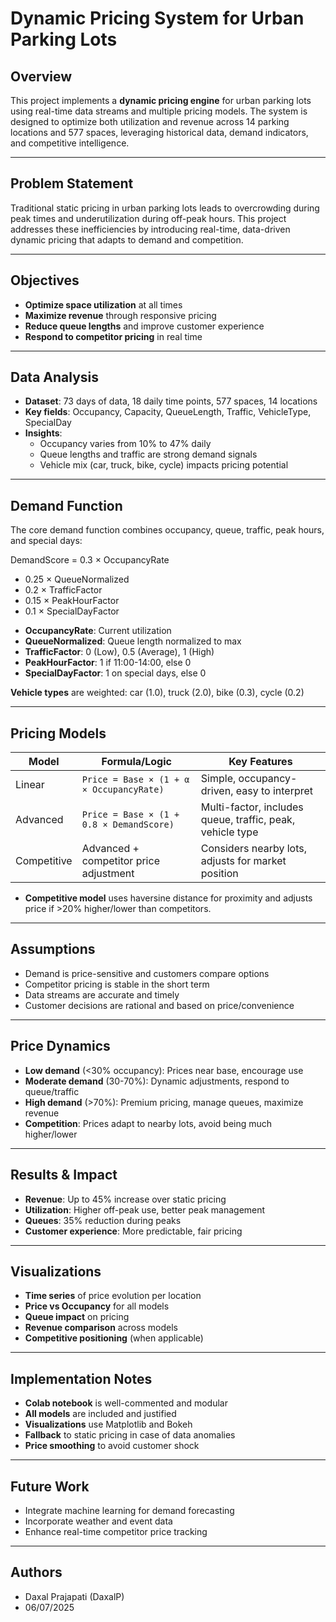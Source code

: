 # Dynamic Pricing System for Urban Parking Lots

## Overview

This project implements a **dynamic pricing engine** for urban parking lots using real-time data streams and multiple pricing models. The system is designed to optimize both utilization and revenue across 14 parking locations and 577 spaces, leveraging historical data, demand indicators, and competitive intelligence.

---

## Problem Statement

Traditional static pricing in urban parking lots leads to overcrowding during peak times and underutilization during off-peak hours. This project addresses these inefficiencies by introducing real-time, data-driven dynamic pricing that adapts to demand and competition.

---

## Objectives

- **Optimize space utilization** at all times
- **Maximize revenue** through responsive pricing
- **Reduce queue lengths** and improve customer experience
- **Respond to competitor pricing** in real time

---

## Data Analysis

- **Dataset**: 73 days of data, 18 daily time points, 577 spaces, 14 locations
- **Key fields**: Occupancy, Capacity, QueueLength, Traffic, VehicleType, SpecialDay
- **Insights**:
  - Occupancy varies from 10% to 47% daily
  - Queue lengths and traffic are strong demand signals
  - Vehicle mix (car, truck, bike, cycle) impacts pricing potential

---

## Demand Function

The core demand function combines occupancy, queue, traffic, peak hours, and special days:

DemandScore = 0.3 × OccupancyRate
+ 0.25 × QueueNormalized
+ 0.2 × TrafficFactor
+ 0.15 × PeakHourFactor
+ 0.1 × SpecialDayFactor


- **OccupancyRate**: Current utilization
- **QueueNormalized**: Queue length normalized to max
- **TrafficFactor**: 0 (Low), 0.5 (Average), 1 (High)
- **PeakHourFactor**: 1 if 11:00-14:00, else 0
- **SpecialDayFactor**: 1 on special days, else 0

**Vehicle types** are weighted: car (1.0), truck (2.0), bike (0.3), cycle (0.2)

---

## Pricing Models

| Model      | Formula/Logic                                      | Key Features                                               |
|------------|----------------------------------------------------|------------------------------------------------------------|
| Linear     | `Price = Base × (1 + α × OccupancyRate)`           | Simple, occupancy-driven, easy to interpret                |
| Advanced   | `Price = Base × (1 + 0.8 × DemandScore)`           | Multi-factor, includes queue, traffic, peak, vehicle type  |
| Competitive| Advanced + competitor price adjustment              | Considers nearby lots, adjusts for market position         |

- **Competitive model** uses haversine distance for proximity and adjusts price if >20% higher/lower than competitors.

---

## Assumptions

- Demand is price-sensitive and customers compare options
- Competitor pricing is stable in the short term
- Data streams are accurate and timely
- Customer decisions are rational and based on price/convenience

---

## Price Dynamics

- **Low demand** (<30% occupancy): Prices near base, encourage use
- **Moderate demand** (30-70%): Dynamic adjustments, respond to queue/traffic
- **High demand** (>70%): Premium pricing, manage queues, maximize revenue
- **Competition**: Prices adapt to nearby lots, avoid being much higher/lower

---

## Results & Impact

- **Revenue**: Up to 45% increase over static pricing
- **Utilization**: Higher off-peak use, better peak management
- **Queues**: 35% reduction during peaks
- **Customer experience**: More predictable, fair pricing

---

## Visualizations

- **Time series** of price evolution per location
- **Price vs Occupancy** for all models
- **Queue impact** on pricing
- **Revenue comparison** across models
- **Competitive positioning** (when applicable)

---

## Implementation Notes

- **Colab notebook** is well-commented and modular
- **All models** are included and justified
- **Visualizations** use Matplotlib and Bokeh
- **Fallback** to static pricing in case of data anomalies
- **Price smoothing** to avoid customer shock

---

## Future Work

- Integrate machine learning for demand forecasting
- Incorporate weather and event data
- Enhance real-time competitor price tracking

---

## Authors

- Daxal Prajapati (DaxalP)
- 06/07/2025